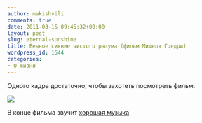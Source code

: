 ```yaml
---
author: makishvili
comments: true
date: 2011-03-15 09:45:32+00:00
layout: post
slug: eternal-sunshine
title: Вечное сияние чистого разума (фильм Мишеля Гондри)
wordpress_id: 1544
categories:
- О жизни
---
```


Одного кадра достаточно, чтобы захотеть посмотреть фильм.
  


![](http://makishvili.com/pro/2011/03/15/eternal-sunshine.jpg)

В конце фильма звучит [хорошая музыка](http://music.yandex.ru/track/71638/album/6101)
